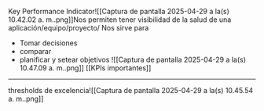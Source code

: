 Key Performance Indicator![[Captura de pantalla 2025-04-29 a la(s) 10.42.02 a. m..png]]Nos permiten tener visibilidad de la salud de una aplicación/equipo/proyecto/
Nos sirve para
- Tomar decisiones
- comparar
- planificar y setear objetivos 
![[Captura de pantalla 2025-04-29 a la(s) 10.47.09 a. m..png]]
[[KPIs importantes]] 
***
thresholds de excelencia![[Captura de pantalla 2025-04-29 a la(s) 10.45.54 a. m..png]]